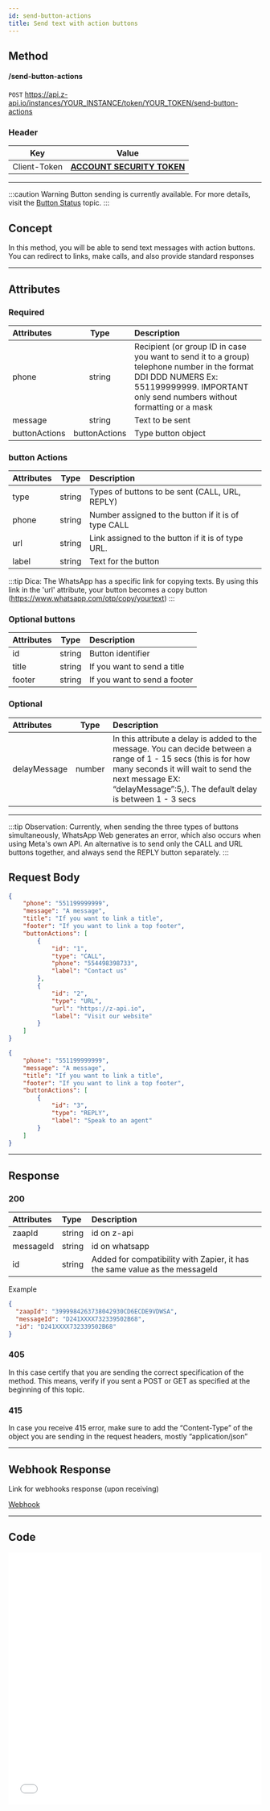 ```yaml
---
id: send-button-actions
title: Send text with action buttons
---
```


## Method

#### /send-button-actions

`POST` https://api.z-api.io/instances/YOUR_INSTANCE/token/YOUR_TOKEN/send-button-actions

### Header

|      Key       |            Value            |
| :------------: |     :-----------------:     |
|  Client-Token  | **[ACCOUNT SECURITY TOKEN](../security/client-token)** |

---

:::caution Warning
Button sending is currently available. For more details, visit the [Button Status](https://developer.z-api.io/en/tips/button-status) topic.
:::

## Concept

In this method, you will be able to send text messages with action buttons. You can redirect to links, make calls, and also provide standard responses

---

## Attributes

### Required

| Attributes   | Type   | Description |
| :-------     | :-:    | :-------    |
| phone        | string | Recipient (or group ID in case you want to send it to a group) telephone number in the format DDI DDD NUMERS Ex: 551199999999. IMPORTANT  only send numbers without formatting or a mask |
| message       | string | Text to be sent|
| buttonActions | buttonActions | Type button object |

### button Actions

| Attributes   | Type   | Description |
| :-------- | :----: | :---------------------------- |
| type      | string | Types of buttons to be sent (CALL, URL, REPLY) |
| phone     | string | Number assigned to the button if it is of type CALL |
| url       | string | Link assigned to the button if it is of type URL.   |
| label     | string | Text for the button |

:::tip Dica:
The WhatsApp has a specific link for copying texts. By using this link in the 'url' attribute, your button becomes a copy button (https://www.whatsapp.com/otp/copy/yourtext)
:::

### Optional buttons

| Attributes| Type   | Description |
| :-------- | :----: | :---------------------       |
| id        | string | Button identifier            |
| title     | string | If you want to send a title  |
| footer    | string | If you want to send a footer |

### Optional
| Attributes   | Type   | Description |
| :---------   | :----: | :--------   |
| delayMessage | number | In this attribute a delay is added to the message. You can decide between a range of 1 - 15 secs (this is for how many seconds it will wait to send the next message EX: “delayMessage”:5,). The default delay is between 1 - 3 secs |

---

:::tip Observation:
Currently, when sending the three types of buttons simultaneously, WhatsApp Web generates an error, which also occurs when using Meta's own API. An alternative is to send only the CALL and URL buttons together, and always send the REPLY button separately.
:::

## Request Body

```json
{
    "phone": "551199999999",
    "message": "A message",
    "title": "If you want to link a title",
    "footer": "If you want to link a top footer",
    "buttonActions": [
        {
            "id": "1",
            "type": "CALL",
            "phone": "554498398733",
            "label": "Contact us"
        },
        {
            "id": "2",
            "type": "URL",
            "url": "https://z-api.io",
            "label": "Visit our website"
        }
    ]
}
```

```json
{
    "phone": "551199999999",
    "message": "A message",
    "title": "If you want to link a title",
    "footer": "If you want to link a top footer",
    "buttonActions": [
        {
            "id": "3",
            "type": "REPLY",
            "label": "Speak to an agent"
        }
    ]
}
```

---

## Response

### 200

| Attributes| Type   | Description    |
| :-------- | :----- | :------------- |
| zaapId    | string | id on z-api    |
| messageId | string | id on whatsapp |
| id        | string | Added for compatibility with Zapier, it has the same value as the messageId |

Example

```json
{
  "zaapId": "3999984263738042930CD6ECDE9VDWSA",
  "messageId": "D241XXXX732339502B68",
  "id": "D241XXXX732339502B68"
}
```

### 405

In this case certify that you are sending the correct specification of the method. This means, verify if you sent a POST or GET as specified at the beginning of this topic.

### 415

In case you receive 415 error, make sure to add the “Content-Type” of the object you are sending in the request headers, mostly “application/json”

---

## Webhook Response

Link for webhooks response (upon receiving)

[Webhook](../webhooks/on-message-received#exemplo-de-retorno-de-texto-lista-de-botão)

---

## Code

<iframe src="//api.apiembed.com/?source=https://raw.githubusercontent.com/Z-API/z-api-docs/main/json-examples/send-button-actions.json&targets=all" frameborder="0" scrolling="no" width="100%" height="500px" seamless></iframe>


